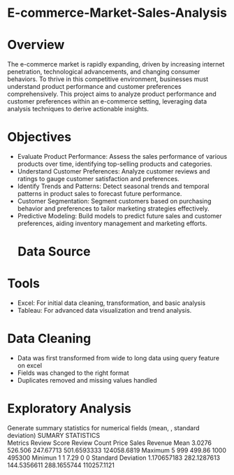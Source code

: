 # E-commerce-Market-Sales-Analysis
# Overview
The e-commerce market is rapidly expanding, driven by increasing internet penetration, technological advancements, and changing consumer behaviors. To thrive in this competitive environment, businesses must understand product performance and customer preferences comprehensively. This project aims to analyze product performance and customer preferences within an e-commerce setting, leveraging data analysis techniques to derive actionable insights.
# Objectives
- Evaluate Product Performance: Assess the sales performance of various products over time, identifying top-selling products and categories.
- Understand Customer Preferences: Analyze customer reviews and ratings to gauge customer satisfaction and preferences.
- Identify Trends and Patterns: Detect seasonal trends and temporal patterns in product sales to forecast future performance.
- Customer Segmentation: Segment customers based on purchasing behavior and preferences to tailor marketing strategies effectively.
- Predictive Modeling: Build models to predict future sales and customer preferences, aiding inventory management and marketing efforts.
  # Data Source
  
# Tools
- Excel: For initial data cleaning, transformation, and basic analysis
- Tableau: For advanced data visualization and trend analysis.
# Data Cleaning
- Data was first transformed from wide to long data using query feature on excel
- Fields was changed to the right format
- Duplicates removed and missing values handled
# Exploratory Analysis
Generate summary statistics for numerical fields (mean, , standard deviation)
SUMARY STATISTICS 					
Metrics	Review Score	Review Count	Price	Sales	Revenue
Mean	3.0276	526.506	247.67713	501.6593333	124058.6819
Maximum	5	999	499.86	1000	495300
Minimun	1	1	7.29	0	0
Standard Deviation	1.170657183	282.1287613	144.5356611	288.1655744	110257.1121




  
